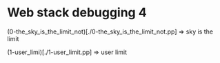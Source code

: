 # Web stack debugging 4

(0-the_sky_is_the_limit_not)[./0-the_sky_is_the_limit_not.pp] => sky is the
limit 

(1-user_limi)[./1-user_limit.pp] => user limit
